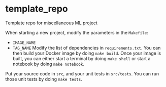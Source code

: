 # template_repo
Template repo for miscellaneous ML project

When starting a new project, modify the parameters in the ``Makefile``:
* ``IMAGE_NAME``
* ``TAG_NAME``
Modify the list of dependencies in ``requirements.txt``.
You can then build your Docker image by doing ``make build``.
Once your image is built, you can either start a terminal by doing ``make shell``
or start a notebook by doing ``make notebook``.

Put your source code in ``src``, and your unit tests in ``src/tests``. You can run those unit tests by doing ``make tests``.

